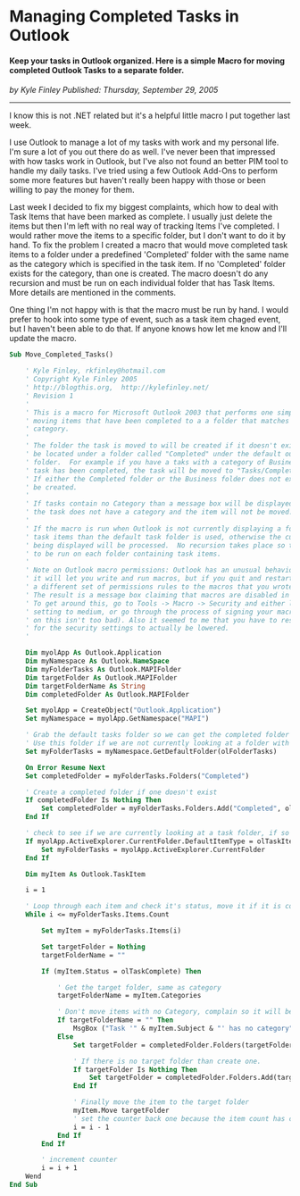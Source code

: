 # Managing Completed Tasks in Outlook

#### Keep your tasks in Outlook organized. Here is a simple Macro for moving completed Outlook Tasks to a separate folder.

_<div class="article-meta-data"> by <span class="article-meta-author" itemprop="author">Kyle Finley</span> Published: <time itemprop="pubdate" datetime="9/30/2005 12:00:00 AM">Thursday, September 29, 2005</time></div>_

---

I know this is not .NET related but it's a helpful little macro I put together last week.

I use Outlook to manage a lot of my tasks with work and my personal life. I'm sure a lot of you out there do as well. I've never been that impressed with how tasks work in Outlook, but I've also not found an better PIM tool to handle my daily tasks. I've tried using a few Outlook Add-Ons to perform some more features but haven't really been happy with those or been willing to pay the money for them.

Last week I decided to fix my biggest complaints, which how to deal with Task Items that have been marked as complete. I usually just delete the items but then I'm left with no real way of tracking Items I've completed. I would rather move the items to a specific folder, but I don't want to do it by hand. To fix the problem I created a macro that would move completed task items to a folder under a predefined 'Completed' folder with the same name as the category which is specified in the task item. If no 'Completed' folder exists for the category, than one is created. The macro doesn't do any recursion and must be run on each individual folder that has Task Items. More details are mentioned in the comments.

One thing I'm not happy with is that the macro must be run by hand. I would prefer to hook into some type of event, such as a task item chaged event, but I haven't been able to do that. If anyone knows how let me know and I'll update the macro.

```vb
Sub Move_Completed_Tasks()

    ' Kyle Finley, rkfinley@hotmail.com
    ' Copyright Kyle Finley 2005
    ' http://blogthis.org,  http://kylefinley.net/
    ' Revision 1
    '
    ' This is a macro for Microsoft Outlook 2003 that performs one simple task,
    ' moving items that have been completed to a a folder that matches the task
    ' category.
    '
    ' The folder the task is moved to will be created if it doesn't exist and will
    ' be located under a folder called "Completed" under the default outlook task
    ' folder.  For example if you have a taks with a category of Business, and the
    ' task has been completed, the task will be moved to "Tasks/Completed/Business."
    ' If either the Completed folder or the Business folder does not exist they will
    ' be created.
    '
    ' If tasks contain no Category than a message box will be displayed warning that
    ' the task does not have a category and the item will not be moved.
    '
    ' If the macro is run when Outlook is not currently displaying a folder containing
    ' task items than the default task folder is used, otherwise the current folder
    ' being displayed will be processed.  No recursion takes place so the macro needs
    ' to be run on each folder containing task items.
    '
    ' Note on Outlook macro permissions: Outlook has an unusual behavior where
    ' it will let you write and run macros, but if you quit and restart, it applies
    ' a different set of permissions rules to the macros that you wrote previously.
    ' The result is a message box claiming that macros are disabled in outlook.
    ' To get around this, go to Tools -> Macro -> Security and either lower the
    ' setting to medium, or go through the process of signing your macros (the help
    ' on this isn't too bad). Also it seemed to me that you have to restart outlook
    ' for the security settings to actually be lowered.
    '

    Dim myolApp As Outlook.Application
    Dim myNamespace As Outlook.NameSpace
    Dim myFolderTasks As Outlook.MAPIFolder
    Dim targetFolder As Outlook.MAPIFolder
    Dim targetFolderName As String
    Dim completedFolder As Outlook.MAPIFolder

    Set myolApp = CreateObject("Outlook.Application")
    Set myNamespace = myolApp.GetNamespace("MAPI")

    ' Grab the default tasks folder so we can get the completed folder
    ' Use this folder if we are not currently looking at a folder with task items.
    Set myFolderTasks = myNamespace.GetDefaultFolder(olFolderTasks)

    On Error Resume Next
    Set completedFolder = myFolderTasks.Folders("Completed")

    ' Create a completed folder if one doesn't exist
    If completedFolder Is Nothing Then
        Set completedFolder = myFolderTasks.Folders.Add("Completed", olFolderTasks)
    End If

    ' check to see if we are currently looking at a task folder, if so use that folder instead of the default tasks folder
    If myolApp.ActiveExplorer.CurrentFolder.DefaultItemType = olTaskItem Then
        Set myFolderTasks = myolApp.ActiveExplorer.CurrentFolder
    End If

    Dim myItem As Outlook.TaskItem

    i = 1

    ' Loop through each item and check it's status, move it if it is complete
    While i <= myFolderTasks.Items.Count

        Set myItem = myFolderTasks.Items(i)

        Set targetFolder = Nothing
        targetFolderName = ""

        If (myItem.Status = olTaskComplete) Then

            ' Get the target folder, same as category
            targetFolderName = myItem.Categories

            ' Don't move items with no Category, complain so it will be fixed.
            If targetFolderName = "" Then
                MsgBox ("Task '" & myItem.Subject & "' has no category")
            Else
                Set targetFolder = completedFolder.Folders(targetFolderName)

                ' If there is no target folder than create one.
                If targetFolder Is Nothing Then
                    Set targetFolder = completedFolder.Folders.Add(targetFolderName, olFolderTasks)
                End If

                ' Finally move the item to the target folder
                myItem.Move targetFolder
                ' set the counter back one because the item count has changed
                i = i - 1
            End If
        End If

        ' increment counter
        i = i + 1
    Wend
End Sub
```
